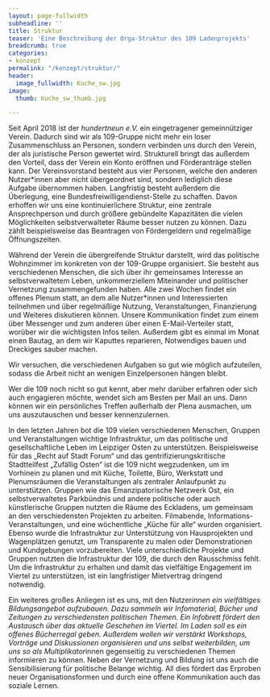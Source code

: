 ```yaml
---
layout: page-fullwidth
subheadline: ''
title: Struktur
teaser: 'Eine Beschreibung der Orga-Struktur des 109 Ladenprojekts'
breadcrumb: true
categories:
- konzept
permalink: "/konzept/struktur/"
header:
  image_fullwidth: Kuche_sw.jpg
image:
  thumb: Kuche_sw_thumb.jpg

---
```

Seit April 2018 ist der _hundertneun e.V._ ein eingetragener gemeinnütziger Verein. Dadurch sind wir als 109-Gruppe nicht mehr ein loser Zusammenschluss an Personen, sondern verbinden uns durch den Verein, der als juristische Person gewertet wird. Strukturell bringt das außerdem den Vorteil, dass der Verein ein Konto eröffnen und Förderanträge stellen kann. Der Vereinsvorstand besteht aus vier Personen, welche den anderen Nutzer*innen aber nicht übergeordnet sind, sondern lediglich diese Aufgabe übernommen haben. Langfristig besteht außerdem die Überlegung, eine Bundesfreiwilligendienst-Stelle zu schaffen. Davon erhoffen wir uns eine kontinuierlichere Struktur, eine zentrale Ansprechperson und durch größere gebündelte Kapazitäten die vielen Möglichkeiten selbstverwalteter Räume besser nutzen zu können. Dazu zählt beispielsweise das Beantragen von Fördergeldern und regelmäßige Öffnungszeiten.

Während der Verein die übergreifende Struktur darstellt, wird das politische Wohnzimmer im konkreten von der 109-Gruppe organisiert. Sie besteht aus verschiedenen Menschen, die sich über ihr gemeinsames Interesse an selbstverwaltetem Leben, unkommerziellem Miteinander und politischer Vernetzung zusammengefunden haben. Alle zwei Wochen findet ein offenes Plenum statt, an dem alle Nutzer*innen und Interessierten teilnehmen und über regelmäßige Nutzung, Veranstaltungen, Finanzierung und Weiteres diskutieren können. Unsere Kommunikation findet zum einem über Messenger und zum anderen über einen E-Mail-Verteiler statt, worüber wir die wichtigsten Infos teilen. Außerdem gibt es einmal im Monat einen Bautag, an dem wir Kaputtes reparieren, Notwendiges bauen und Dreckiges sauber machen.

Wir versuchen, die verschiedenen Aufgaben so gut wie möglich aufzuteilen, sodass die Arbeit nicht an wenigen Einzelpersonen hängen bleibt. 

Wer die 109 noch nicht so gut kennt, aber mehr darüber erfahren oder sich auch engagieren möchte, wendet sich am Besten per Mail an uns. Dann können wir ein persönliches Treffen außerhalb der Plena ausmachen, um uns auszutauschen und besser kennenzulernen.

In den letzten Jahren bot die 109 vielen verschiedenen Menschen, Gruppen und Veranstaltungen wichtige Infrastruktur, um das politische und gesellschaftliche Leben im Leipziger Osten zu unterstützen. Beispielsweise für das „Recht auf Stadt Forum“ und das gentrifizierungskritische Stadtteilfest „Zufällig Osten“ ist die 109 nicht wegzudenken, um im Vorhinein zu planen und mit Küche, Toilette, Büro, Werkstatt und Plenumsräumen die Veranstaltungen als zentraler Anlaufpunkt zu unterstützen. Gruppen wie das Emanzipatorische Netzwerk Ost, ein selbstverwaltetes Parkbündnis und andere politische oder auch künstlerische Gruppen nutzten die Räume des Eckladens, um gemeinsam an den verschiedensten Projekten zu arbeiten. Filmabende, Informations-Veranstaltungen, und eine wöchentliche „Küche für alle“ wurden organisiert. Ebenso wurde die Infrastruktur zur Unterstützung von Hausprojekten und Wagenplätzen genutzt, um Transparente zu malen oder Demonstrationen und Kundgebungen vorzubereiten. Viele unterschiedliche Projekte und Gruppen nutzten die Infrastruktur der 109, die durch den Rausschmiss fehlt. Um die Infrastruktur zu erhalten und damit das vielfältige Engagement im Viertel zu unterstützen, ist ein langfristiger Mietvertrag dringend notwendig. 

Ein weiteres großes Anliegen ist es uns, mit den Nutzer*innen ein vielfältiges Bildungsangebot aufzubauen. Dazu sammeln wir Infomaterial, Bücher und Zeitungen zu verschiedensten politischen Themen. Ein Infobrett fördert den Austausch über das aktuelle Geschehen im Viertel. Im Laden soll es ein offenes Bücherregal geben. Außerdem wollen wir verstärkt Workshops, Vorträge und Diskussionen organisieren und uns selbst weiterbilden, um uns so als Multiplikator*innen gegenseitig zu verschiedenen Themen informieren zu können. Neben der Vernetzung und Bildung ist uns auch die Sensibilisierung für politische Belange wichtig. All dies fördert das Erproben neuer Organisationsformen und durch eine offene Kommunikation auch das soziale Lernen.